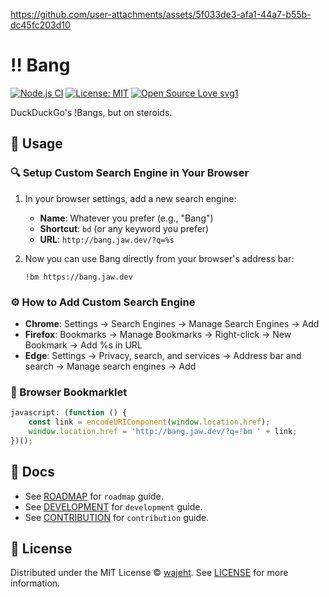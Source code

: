 


https://github.com/user-attachments/assets/5f033de3-afa1-44a7-b55b-dc45fc203d10


# ‼️ Bang

[![Node.js CI](https://github.com/wajeht/bang/actions/workflows/ci.yml/badge.svg?branch=main)](https://github.com/wajeht/bang/actions/workflows/ci.yml)
[![License: MIT](https://img.shields.io/badge/License-MIT-blue.svg)](https://opensource.org/licenses/MIT)
[![Open Source Love svg1](https://badges.frapsoft.com/os/v1/open-source.svg?v=103)](https://github.com/wajeht/bang)

DuckDuckGo's !Bangs, but on steroids.

## 📖 Usage

### 🔍 Setup Custom Search Engine in Your Browser

1. In your browser settings, add a new search engine:

   - **Name**: Whatever you prefer (e.g., "Bang")
   - **Shortcut**: `bd` (or any keyword you prefer)
   - **URL**: `http://bang.jaw.dev/?q=%s`

2. Now you can use Bang directly from your browser's address bar:
   ```
   !bm https://bang.jaw.dev
   ```

### ⚙️ How to Add Custom Search Engine

- **Chrome**: Settings → Search Engines → Manage Search Engines → Add
- **Firefox**: Bookmarks → Manage Bookmarks → Right-click → New Bookmark → Add %s in URL
- **Edge**: Settings → Privacy, search, and services → Address bar and search → Manage search engines → Add

### 🔖 Browser Bookmarklet

```javascript
javascript: (function () {
	const link = encodeURIComponent(window.location.href);
	window.location.href = 'http://bang.jaw.dev/?q=!bm ' + link;
})();
```

## 📑 Docs

- See [ROADMAP](./docs/roadmap.md) for `roadmap` guide.
- See [DEVELOPMENT](./docs/development.md) for `development` guide.
- See [CONTRIBUTION](./docs/contribution.md) for `contribution` guide.

## 📜 License

Distributed under the MIT License © [wajeht](https://github.com/wajeht). See [LICENSE](./LICENSE) for more information.
